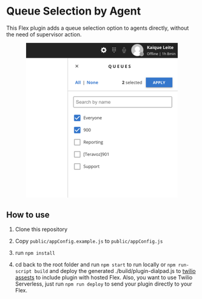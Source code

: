 # Queue Selection by Agent

This Flex plugin adds a queue selection option to agents directly, without the need of supervisor action.

<p align="center">
    <img src="screenshots/example.png?raw=true" width="400" >
</p>

## How to use

1. Clone this repository

2. Copy `public/appConfig.example.js` to `public/appConfig.js`

3.  run `npm install`

4. cd back to the root folder and run `npm start` to run locally or `npm run-script build` and deploy the generated ./build/plugin-dialpad.js to [twilio assests](https://www.twilio.com/console/assets/public) to include plugin with hosted Flex. Also, you want to use Twilio Serverless, just run `npm run deploy` to send your plugin directly to your Flex.
